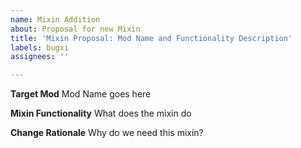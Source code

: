 ```yaml
---
name: Mixin Addition
about: Proposal for new Mixin
title: 'Mixin Proposal: Mod Name and Functionality Description'
labels: bugxi
assignees: ''

---
```


**Target Mod**
Mod Name goes here

**Mixin Functionality**
What does the mixin do

**Change Rationale**
Why do we need this mixin?
